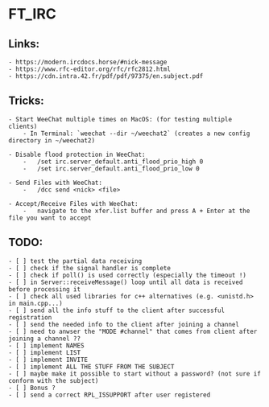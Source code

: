 # FT_IRC

## Links:

	- https://modern.ircdocs.horse/#nick-message
    - https://www.rfc-editor.org/rfc/rfc2812.html
    - https://cdn.intra.42.fr/pdf/pdf/97375/en.subject.pdf

## Tricks:
    - Start WeeChat multiple times on MacOS: (for testing multiple clients)
        - In Terminal: `weechat --dir ~/weechat2` (creates a new config directory in ~/weechat2)
    
    - Disable flood protection in WeeChat:
        -   /set irc.server_default.anti_flood_prio_high 0
        -   /set irc.server_default.anti_flood_prio_low 0

    - Send Files with WeeChat:
        -   /dcc send <nick> <file>
    
    - Accept/Receive Files with WeeChat:
        -   navigate to the xfer.list buffer and press A + Enter at the file you want to accept
    

## TODO:

    - [ ] test the partial data receiving
    - [ ] check if the signal handler is complete
    - [ ] check if poll() is used correctly (especially the timeout !)
    - [ ] in Server::receiveMessage() loop until all data is received before processing it
    - [ ] check all used libraries for c++ alternatives (e.g. <unistd.h> in main.cpp...)
    - [ ] send all the info stuff to the client after successful registration
    - [ ] send the needed info to the client after joining a channel
    - [ ] need to anwser the "MODE #channel" that comes from client after joining a channel ??
    - [ ] implement NAMES
    - [ ] implement LIST
    - [ ] implement INVITE
    - [ ] implement ALL THE STUFF FROM THE SUBJECT
    - [ ] maybe make it possible to start without a password? (not sure if conform with the subject)
    - [ ] Bonus ?
	- [ ] send a correct RPL_ISSUPPORT after user registered
